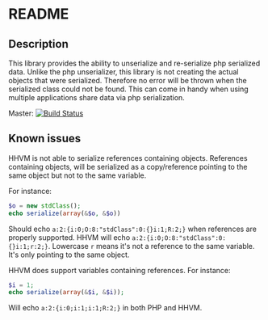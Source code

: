 README
======

Description
-----------
This library provides the ability to unserialize and re-serialize php serialized data. Unlike the php unserializer, this
library is not creating the actual objects that were serialized. Therefore no error will be thrown when the serialized
class could not be found. This can come in handy when using multiple applications share data via php serialization.


Master: [![Build Status](https://travis-ci.org/jeroenvdheuvel/serialization.svg?branch=master)](https://travis-ci.org/jeroenvdheuvel/serialization)

Known issues
------------
HHVM is not able to serialize references containing objects. References containing objects, will be serialized as a
copy/reference pointing to the same object but not to the same variable.


For instance:
```php
$o = new stdClass();
echo serialize(array(&$o, &$o))
```
Should echo `a:2:{i:0;O:8:"stdClass":0:{}i:1;R:2;}` when references are properly supported.
HHVM will echo `a:2:{i:0;O:8:"stdClass":0:{}i:1;r:2;}`. Lowercase `r` means it's not a reference to the same variable.
It's only pointing to the same object.


HHVM does support variables containing references.
For instance:
```php
$i = 1;
echo serialize(array(&$i, &$i));
```
Will echo `a:2:{i:0;i:1;i:1;R:2;}` in both PHP and HHVM.
